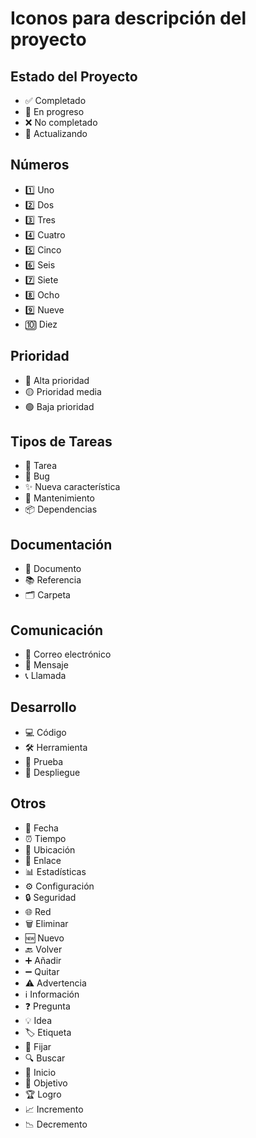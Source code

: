 # Iconos para descripción del proyecto

## Estado del Proyecto
-   ✅ Completado
-   🚧 En progreso
-   ❌ No completado
-   🔄 Actualizando

## Números
-   1️⃣ Uno
-   2️⃣ Dos
-   3️⃣ Tres
-   4️⃣ Cuatro
-   5️⃣ Cinco
-   6️⃣ Seis
-   7️⃣ Siete
-   8️⃣ Ocho
-   9️⃣ Nueve
-   🔟 Diez

## Prioridad
-   🔴 Alta prioridad
-   🟡 Prioridad media
-   🟢 Baja prioridad

## Tipos de Tareas
-   📝 Tarea
-   🐛 Bug
-   ✨ Nueva característica
-   🔧 Mantenimiento
-   📦 Dependencias

## Documentación
-   📄 Documento
-   📚 Referencia
-   🗂️ Carpeta

## Comunicación
-   📧 Correo electrónico
-   💬 Mensaje
-   📞 Llamada

## Desarrollo
-   💻 Código
-   🛠️ Herramienta
-   🧪 Prueba
-   🚀 Despliegue

## Otros
-   📅 Fecha
-   ⏰ Tiempo
-   📍 Ubicación
-   🔗 Enlace
-   📊 Estadísticas
-   ⚙️ Configuración
-   🔒 Seguridad
-   🌐 Red
-   🗑️ Eliminar
-   🆕 Nuevo
-   🔙 Volver
-   ➕ Añadir
-   ➖ Quitar
-   ⚠️ Advertencia
-   ℹ️ Información
-   ❓ Pregunta
-   💡 Idea
-   🏷️ Etiqueta
-   📌 Fijar
-   🔍 Buscar
-   🏁 Inicio
-   🎯 Objetivo
-   🏆 Logro
-   📈 Incremento
-   📉 Decremento



